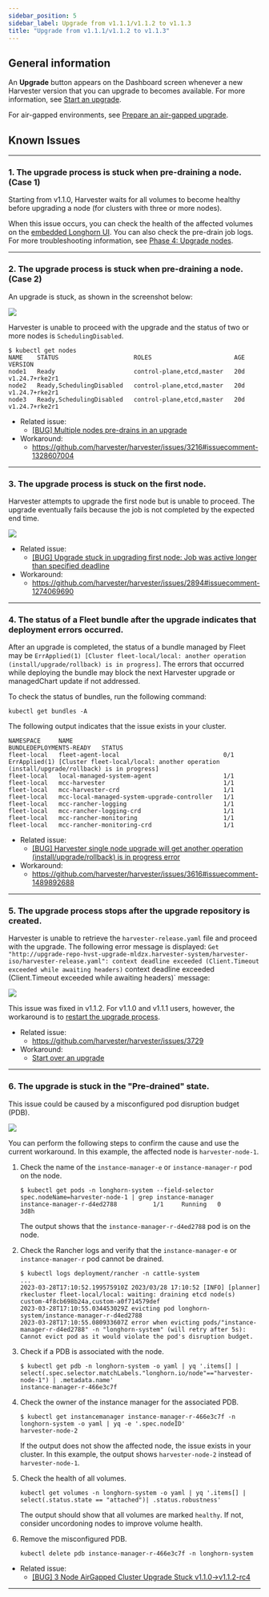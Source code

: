 ```yaml
---
sidebar_position: 5
sidebar_label: Upgrade from v1.1.1/v1.1.2 to v1.1.3
title: "Upgrade from v1.1.1/v1.1.2 to v1.1.3"
---
```


<head>
  <link rel="canonical" href="https://docs.harvesterhci.io/v1.3/upgrade/v1-1-1-to-v1-1-3"/>
</head>


## General information

An **Upgrade** button appears on the Dashboard screen whenever a new Harvester version that you can upgrade to becomes available. For more information, see [Start an upgrade](./automatic.md#start-an-upgrade).

For air-gapped environments, see [Prepare an air-gapped upgrade](./automatic.md#prepare-an-air-gapped-upgrade).


## Known Issues

---

### 1. The upgrade process is stuck when pre-draining a node. (Case 1)

Starting from v1.1.0, Harvester waits for all volumes to become healthy before upgrading a node (for clusters with three or more nodes). 

When this issue occurs, you can check the health of the affected volumes on the [embedded Longhorn UI](../troubleshooting/harvester.md#access-embedded-rancher-and-longhorn-dashboards). You can also check the pre-drain job logs. For more troubleshooting information, see [Phase 4: Upgrade nodes](./troubleshooting.md#phase-4-upgrade-nodes).

---

### 2. The upgrade process is stuck when pre-draining a node. (Case 2)

An upgrade is stuck, as shown in the screenshot below:

![](/img/v1.2/upgrade/known_issues/3216-stuck-pre-drain.png)

Harvester is unable to proceed with the upgrade and the status of two or more nodes is `SchedulingDisabled`.

```
$ kubectl get nodes
NAME    STATUS                     ROLES                       AGE   VERSION
node1   Ready                      control-plane,etcd,master   20d   v1.24.7+rke2r1
node2   Ready,SchedulingDisabled   control-plane,etcd,master   20d   v1.24.7+rke2r1
node3   Ready,SchedulingDisabled   control-plane,etcd,master   20d   v1.24.7+rke2r1
```

- Related issue:
  - [[BUG] Multiple nodes pre-drains in an upgrade](https://github.com/harvester/harvester/issues/3216)
- Workaround:
  - https://github.com/harvester/harvester/issues/3216#issuecomment-1328607004

---

### 3. The upgrade process is stuck on the first node.

Harvester attempts to upgrade the first node but is unable to proceed. The upgrade eventually fails because the job is not completed by the expected end time.

![](/img/v1.2/upgrade/known_issues/2894-deadline.png)


- Related issue:
  - [[BUG] Upgrade stuck in upgrading first node: Job was active longer than specified deadline](https://github.com/harvester/harvester/issues/2894)
- Workaround:
  - https://github.com/harvester/harvester/issues/2894#issuecomment-1274069690


---

### 4. The status of a Fleet bundle after the upgrade indicates that deployment errors occurred.

After an upgrade is completed, the status of a bundle managed by Fleet may be `ErrApplied(1) [Cluster fleet-local/local: another operation (install/upgrade/rollback) is in progress]`. The errors that occurred while deploying the bundle may block the next Harvester upgrade or managedChart update if not addressed.

To check the status of bundles, run the following command:

```
kubectl get bundles -A
```

The following output indicates that the issue exists in your cluster.

```
NAMESPACE     NAME                                          BUNDLEDEPLOYMENTS-READY   STATUS
fleet-local   fleet-agent-local                             0/1                       ErrApplied(1) [Cluster fleet-local/local: another operation (install/upgrade/rollback) is in progress]
fleet-local   local-managed-system-agent                    1/1
fleet-local   mcc-harvester                                 1/1
fleet-local   mcc-harvester-crd                             1/1
fleet-local   mcc-local-managed-system-upgrade-controller   1/1
fleet-local   mcc-rancher-logging                           1/1
fleet-local   mcc-rancher-logging-crd                       1/1
fleet-local   mcc-rancher-monitoring                        1/1
fleet-local   mcc-rancher-monitoring-crd                    1/1
```


- Related issue:
  - [[BUG] Harvester single node upgrade will get another operation (install/upgrade/rollback) is in progress error](https://github.com/harvester/harvester/issues/3616)
- Workaround:
  - https://github.com/harvester/harvester/issues/3616#issuecomment-1489892688


---

### 5. The upgrade process stops after the upgrade repository is created.

Harvester is unable to retrieve the `harvester-release.yaml` file and proceed with the upgrade. The following error message is displayed: `Get "http://upgrade-repo-hvst-upgrade-mldzx.harvester-system/harvester-iso/harvester-release.yaml": context deadline exceeded (Client.Timeout exceeded while awaiting headers)`
context deadline exceeded (Client.Timeout exceeded while awaiting headers)` message:

![](/img/v1.2/upgrade/known_issues/3729-error.png)

This issue was fixed in v1.1.2. For v1.1.0 and v1.1.1 users, however, the workaround is to [restart the upgrade process](./troubleshooting.md#start-over-an-upgrade).


- Related issue:
  - https://github.com/harvester/harvester/issues/3729
- Workaround:
  - [Start over an upgrade](./troubleshooting.md#start-over-an-upgrade)

---

### 6. The upgrade is stuck in the "Pre-drained" state.

This issue could be caused by a misconfigured pod disruption budget (PDB).

![](/img/v1.2/upgrade/known_issues/3730-stuck.png)

You can perform the following steps to confirm the cause and use the current workaround. In this example, the affected node is `harvester-node-1`.

1. Check the name of the `instance-manager-e` or `instance-manager-r` pod on the node.

    ```
    $ kubectl get pods -n longhorn-system --field-selector spec.nodeName=harvester-node-1 | grep instance-manager
    instance-manager-r-d4ed2788          1/1     Running   0              3d8h
    ```

    The output shows that the `instance-manager-r-d4ed2788` pod is on the node. 

1. Check the Rancher logs and verify that the `instance-manager-e` or `instance-manager-r` pod cannot be drained.

    ```
    $ kubectl logs deployment/rancher -n cattle-system
    ...
    2023-03-28T17:10:52.199575910Z 2023/03/28 17:10:52 [INFO] [planner] rkecluster fleet-local/local: waiting: draining etcd node(s) custom-4f8cb698b24a,custom-a0f714579def
    2023-03-28T17:10:55.034453029Z evicting pod longhorn-system/instance-manager-r-d4ed2788
    2023-03-28T17:10:55.080933607Z error when evicting pods/"instance-manager-r-d4ed2788" -n "longhorn-system" (will retry after 5s): Cannot evict pod as it would violate the pod's disruption budget.
    ```

1. Check if a PDB is associated with the node.

    ```
    $ kubectl get pdb -n longhorn-system -o yaml | yq '.items[] | select(.spec.selector.matchLabels."longhorn.io/node"=="harvester-node-1") | .metadata.name'
    instance-manager-r-466e3c7f
    ```

1. Check the owner of the instance manager for the associated PDB.

    ```
    $ kubectl get instancemanager instance-manager-r-466e3c7f -n longhorn-system -o yaml | yq -e '.spec.nodeID'
    harvester-node-2
    ```

    If the output does not show the affected node, the issue exists in your cluster. In this example, the output shows `harvester-node-2` instead of `harvester-node-1`.

1. Check the health of all volumes.

    ```
    kubectl get volumes -n longhorn-system -o yaml | yq '.items[] | select(.status.state == "attached")| .status.robustness'
    ```

    The output should show that all volumes are marked `healthy`. If not, consider uncordoning nodes to improve volume health.

1.  Remove the misconfigured PDB.

    ```
    kubectl delete pdb instance-manager-r-466e3c7f -n longhorn-system
    ```

- Related issue:
  - [[BUG] 3 Node AirGapped Cluster Upgrade Stuck v1.1.0->v1.1.2-rc4](https://github.com/harvester/harvester/issues/3730 )

---
